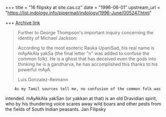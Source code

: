 +++
title = "16 filipsky at site.cas.cz"
date = "1996-06-01"
upstream_url = "https://list.indology.info/pipermail/indology/1996-June/005247.html"

+++
[Archive link](https://list.indology.info/pipermail/indology/1996-June/005247.html)

>
>
>Further to George Thompson's important inquiry concerning the identity of
>Michael Jackson:
>
>  According to the most esoteric Rauka UpaniSad, his real
>name is mAyAkAla yakSa (the final letter "n" was added to confuse the
>common folk).  He is a ghost that has deceived even the gods into thinking
>he is a gandharva, he has accomplished this thanks to his powerful mAyA. 
> 
> 
>
>Luis Gonzalez-Reimann
>
        As my Tamil sources tell me, no confusion of the common folk was
intended. mAyAkAla yakSan (or yakkan at that) is an old Dravidian spirit,
who by his thundering voice scares away wild boars and other pests from the
fields of South Indian peasants.
Jan Filipsky





